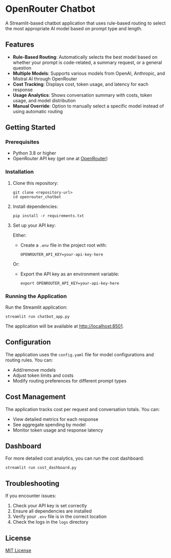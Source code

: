 # OpenRouter Chatbot

A Streamlit-based chatbot application that uses rule-based routing to select the most appropriate AI model based on prompt type and length.

## Features

- **Rule-Based Routing**: Automatically selects the best model based on whether your prompt is code-related, a summary request, or a general question
- **Multiple Models**: Supports various models from OpenAI, Anthropic, and Mistral AI through OpenRouter
- **Cost Tracking**: Displays cost, token usage, and latency for each response
- **Usage Analytics**: Shows conversation summary with costs, token usage, and model distribution
- **Manual Override**: Option to manually select a specific model instead of using automatic routing

## Getting Started

### Prerequisites

- Python 3.8 or higher
- OpenRouter API key (get one at [OpenRouter](https://openrouter.ai))

### Installation

1. Clone this repository:

   ```
   git clone <repository-url>
   cd openrouter_chatbot
   ```

2. Install dependencies:

   ```
   pip install -r requirements.txt
   ```

3. Set up your API key:

   Either:

   - Create a `.env` file in the project root with:
     ```
     OPENROUTER_API_KEY=your-api-key-here
     ```

   Or:

   - Export the API key as an environment variable:
     ```
     export OPENROUTER_API_KEY=your-api-key-here
     ```

### Running the Application

Run the Streamlit application:

```
streamlit run chatbot_app.py
```

The application will be available at [http://localhost:8501](http://localhost:8501).

## Configuration

The application uses the `config.yaml` file for model configurations and routing rules. You can:

- Add/remove models
- Adjust token limits and costs
- Modify routing preferences for different prompt types

## Cost Management

The application tracks cost per request and conversation totals. You can:

- View detailed metrics for each response
- See aggregate spending by model
- Monitor token usage and response latency

## Dashboard

For more detailed cost analytics, you can run the cost dashboard:

```
streamlit run cost_dashboard.py
```

## Troubleshooting

If you encounter issues:

1. Check your API key is set correctly
2. Ensure all dependencies are installed
3. Verify your `.env` file is in the correct location
4. Check the logs in the `logs` directory

## License

[MIT License](LICENSE)
